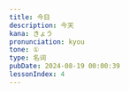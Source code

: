 ```yaml
---
title: 今日
description: 今天
kana: きょう
pronunciation: kyou
tone: ①
type: 名词
pubDate: 2024-08-19 00:00:39
lessonIndex: 4
---
```

